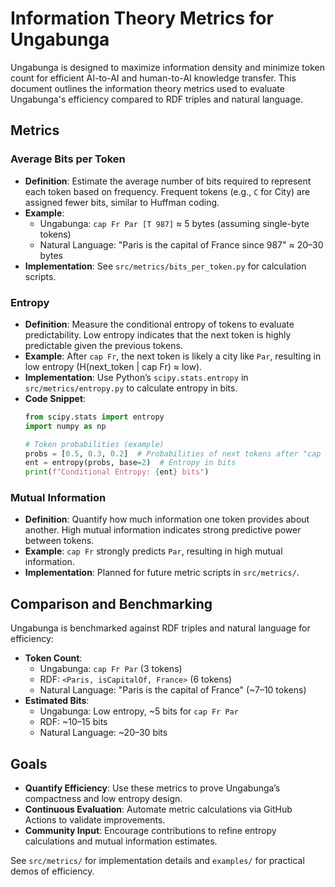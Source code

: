 # Information Theory Metrics for Ungabunga

Ungabunga is designed to maximize information density and minimize token count for efficient AI-to-AI and human-to-AI knowledge transfer. This document outlines the information theory metrics used to evaluate Ungabunga's efficiency compared to RDF triples and natural language.

## Metrics

### Average Bits per Token

- **Definition**: Estimate the average number of bits required to represent each token based on frequency. Frequent tokens (e.g., `C` for City) are assigned fewer bits, similar to Huffman coding.
- **Example**: 
  - Ungabunga: `cap Fr Par [T 987]` ≈ 5 bytes (assuming single-byte tokens)
  - Natural Language: "Paris is the capital of France since 987" ≈ 20–30 bytes
- **Implementation**: See `src/metrics/bits_per_token.py` for calculation scripts.

### Entropy

- **Definition**: Measure the conditional entropy of tokens to evaluate predictability. Low entropy indicates that the next token is highly predictable given the previous tokens.
- **Example**: After `cap Fr`, the next token is likely a city like `Par`, resulting in low entropy (H(next_token | cap Fr) ≈ low).
- **Implementation**: Use Python’s `scipy.stats.entropy` in `src/metrics/entropy.py` to calculate entropy in bits.
- **Code Snippet**:
  ```python
  from scipy.stats import entropy
  import numpy as np

  # Token probabilities (example)
  probs = [0.5, 0.3, 0.2]  # Probabilities of next tokens after "cap Fr"
  ent = entropy(probs, base=2)  # Entropy in bits
  print(f"Conditional Entropy: {ent} bits")
  ```

### Mutual Information

- **Definition**: Quantify how much information one token provides about another. High mutual information indicates strong predictive power between tokens.
- **Example**: `cap Fr` strongly predicts `Par`, resulting in high mutual information.
- **Implementation**: Planned for future metric scripts in `src/metrics/`.

## Comparison and Benchmarking

Ungabunga is benchmarked against RDF triples and natural language for efficiency:

- **Token Count**:
  - Ungabunga: `cap Fr Par` (3 tokens)
  - RDF: `<Paris, isCapitalOf, France>` (6 tokens)
  - Natural Language: "Paris is the capital of France" (~7–10 tokens)
- **Estimated Bits**:
  - Ungabunga: Low entropy, ~5 bits for `cap Fr Par`
  - RDF: ~10–15 bits
  - Natural Language: ~20–30 bits

## Goals

- **Quantify Efficiency**: Use these metrics to prove Ungabunga’s compactness and low entropy design.
- **Continuous Evaluation**: Automate metric calculations via GitHub Actions to validate improvements.
- **Community Input**: Encourage contributions to refine entropy calculations and mutual information estimates.

See `src/metrics/` for implementation details and `examples/` for practical demos of efficiency.
